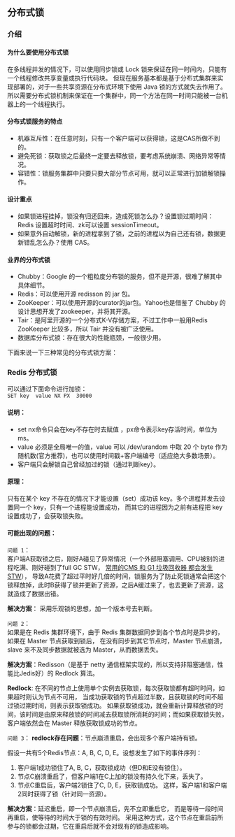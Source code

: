 ## 分布式锁

### 介绍
#### 为什么要使用分布式锁
在多线程并发的情况下，可以使用同步锁或 Lock 锁来保证在同一时间内，只能有一个线程修改共享变量或执行代码块。
但现在服务基本都是基于分布式集群来实现部署的，对于一些共享资源在分布式环境下使用 Java 锁的方式就失去作用了。
所以需要分布式锁机制来保证在一个集群中，同一个方法在同一时间只能被一台机器上的一个线程执行。
#### 分布式锁服务的特点
* 机器互斥性：在任意时刻，只有一个客户端可以获得锁，这是CAS所做不到的。
* 避免死锁：获取锁之后最终一定要去释放锁，要考虑系统崩溃、网络异常等情况。
* 容错性：锁服务集群中只要只要大部分节点可用，就可以正常进行加锁解锁操作。
#### 设计重点
* 如果锁进程挂掉，锁没有归还回来，造成死锁怎么办？设置锁过期时间： Redis 设置超时时间、zk可以设置 sessionTimeout。
* 如果意外自动解锁，新的进程拿到了锁，之前的进程以为自己还有锁，数据更新错乱怎么办？使用 CAS。
#### 业界的分布式锁
* Chubby：Google 的一个粗粒度分布锁的服务，但不是开源，很难了解其中具体细节。
* Redis：可以使用开源 redisson 的 jar 包。
* ZooKeeper：可以使用开源的curator的jar包。Yahoo也是借鉴了 Chubby 的设计思想开发了zookeeper，并将其开源。
* Tair：是阿里开源的一个分布式K-V存储方案，不过工作中一般用Redis ZooKeeper 比较多，所以 Tair 并没有被广泛使用。
* 数据库分布式锁：存在很大的性能瓶颈，一般很少用。  

下面来说一下三种常见的分布式锁方案：
### Redis 分布式锁
可以通过下面命令进行加锁：   
`SET key  value NX PX  30000`  
#### 说明：
* set nx命令只会在key不存在时去赋值 ，px命令表示key存活时间，单位为 ms。
* value 必须是全局唯一的值，value 可以 /dev/urandom 中取 20 个 byte 作为随机数(官方推荐)，也可以使用时间戳+客户端编号（适应绝大多数场景）。
* 客户端只会解锁自己曾经加过的锁（通过判断key）。
#### 原理：
只有在某个 key 不存在的情况下才能设置（set）成功该 key。多个进程并发去设置同一个 key，只有一个进程能设置成功，
而其它的进程因为之前有进程把 key 设置成功了，会获取锁失败。
#### 可能出现的问题：
`问题 1`：  
客户端A获取锁之后，刚好A碰见了异常情况（一个外部阻塞调用、CPU被别的进程吃满、刚好碰到了full GC STW，
[常用的CMS 和 G1 垃圾回收器 都会发生STW](https://github.com/islongfei/Blog/blob/master/java-basics/CMS%20%E5%92%8C%20G1%20%E7%9A%84%E5%8C%BA%E5%88%AB.md)），
导致A花费了超过平时好几倍的时间，锁服务为了防止死锁通常会把这个锁释放掉，此时B获得了锁并更新了资源，之后A缓过来了，也去更新了资源，这就造成了数据出错。

 **解决方案**： 采用乐观锁的思想，加一个版本号去判断。  
 
 `问题 2`：  
如果是在 Redis 集群环境下，由于 Redis 集群数据同步到各个节点时是异步的，如果在 Master 节点获取到锁后，
在没有同步到其它节点时，Master 节点崩溃，slave 来不及同步数据就被选为 Master，从而数据丢失。  

**解决方案**：Redisson（是基于 netty 通信框架实现的，所以支持非阻塞通信，性能比Jedis好）的 Redlock 算法。 

**Redlock**: 在不同的节点上使用单个实例去获取锁，每次获取锁都有超时时间，如果超时则认为节点不可用，
当成功获取锁的节点超过半数，且获取锁的时间不超过锁过期时间，则表示获取锁成功。
如果获取锁成功，就会重新计算释放锁的时间，该时间是由原来释放锁的时间减去获取锁所消耗的时间；而如果获取锁失败，客户端依然会在 Master 释放获取锁成功的节点。  

`问题 3`：
**redlock存在问题**：节点崩溃重启，会出现多个客户端持有锁。  

假设一共有5个Redis节点：A, B, C, D, E。设想发生了如下的事件序列：
1. 客户端1成功锁住了A, B, C，获取锁成功（但D和E没有锁住）。
2. 节点C崩溃重启了，但客户端1在C上加的锁没有持久化下来，丢失了。
3. 节点C重启后，客户端2锁住了C, D, E，获取锁成功。
这样，客户端1和客户端2同时获得了锁（针对同一资源）。  

**解决方案**：延迟重启，即一个节点崩溃后，先不立即重启它，
而是等待一段时间再重启，使等待的时间大于锁的有效时间。
采用这种方式，这个节点在重启前所参与的锁都会过期，它在重启后就不会对现有的锁造成影响。
